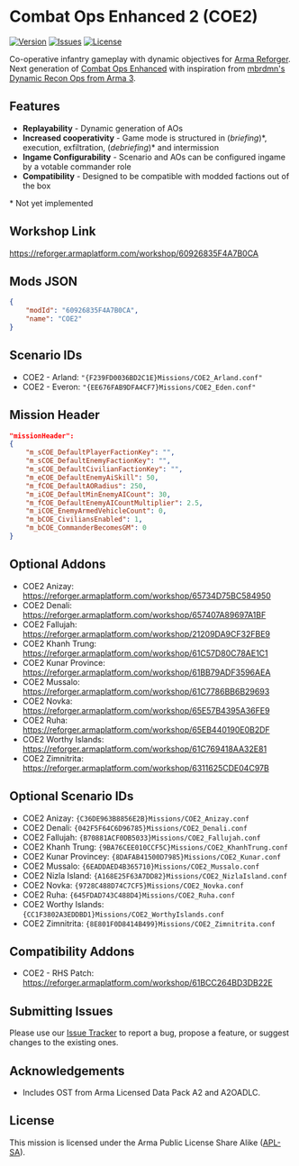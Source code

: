 # Combat Ops Enhanced 2 (COE2)

[![Version](https://img.shields.io/github/release/Kexanone/COE2_AR.svg?label=Version&colorB=007EC6&style=flat-square)](https://github.com/Kexanone/COE2_AR/releases/latest)
[![Issues](https://img.shields.io/github/issues-raw/Kexanone/COE2_AR.svg?label=Issues&style=flat-square)](https://github.com/Kexanone/COE2_AR/issues)
[![License](https://img.shields.io/badge/License-APL--SA-orange.svg?style=flat-square)](https://github.com/Kexanone/COE2_AR/blob/main/LICENSE.md)

Co-operative infantry gameplay with dynamic objectives for [Arma Reforger](https://reforger.armaplatform.com/). Next generation of [Combat Ops Enhanced](https://github.com/Kexanone/CombatOpsEnhanced_AR) with inspiration from [mbrdmn's Dynamic Recon Ops from Arma 3](https://steamcommunity.com/workshop/filedetails/?id=722652837).

## Features
- **Replayability** - Dynamic generation of AOs
- **Increased cooperativity** - Game mode is structured in (_briefing_)\*, execution, exfiltration, (_debriefing_)\* and intermission
- **Ingame Configurability** - Scenario and AOs can be configured ingame by a votable commander role
- **Compatibility** - Designed to be compatible with modded factions out of the box

\* Not yet implemented

## Workshop Link

https://reforger.armaplatform.com/workshop/60926835F4A7B0CA

## Mods JSON

```json
{
    "modId": "60926835F4A7B0CA",
    "name": "COE2"
}
```

## Scenario IDs

- COE2 - Arland: `"{F239FD0036BD2C1E}Missions/COE2_Arland.conf"`
- COE2 - Everon: `"{EE676FAB9DFA4CF7}Missions/COE2_Eden.conf"`

## Mission Header

```json
"missionHeader":
{
    "m_sCOE_DefaultPlayerFactionKey": "",
    "m_sCOE_DefaultEnemyFactionKey": "",
    "m_sCOE_DefaultCivilianFactionKey": "",
    "m_eCOE_DefaultEnemyAiSkill": 50,
    "m_fCOE_DefaultAORadius": 250,
    "m_iCOE_DefaultMinEnemyAICount": 30,
    "m_fCOE_DefaultEnemyAICountMultiplier": 2.5,
    "m_iCOE_EnemyArmedVehicleCount": 0,
    "m_bCOE_CiviliansEnabled": 1,
    "m_bCOE_CommanderBecomesGM": 0
}
```

## Optional Addons

- COE2 Anizay: https://reforger.armaplatform.com/workshop/65734D75BC584950
- COE2 Denali: https://reforger.armaplatform.com/workshop/657407A89697A1BF
- COE2 Fallujah: https://reforger.armaplatform.com/workshop/21209DA9CF32FBE9
- COE2 Khanh Trung: https://reforger.armaplatform.com/workshop/61C57D80C78AE1C1
- COE2 Kunar Province: https://reforger.armaplatform.com/workshop/61BB79ADF3596AEA
- COE2 Mussalo: https://reforger.armaplatform.com/workshop/61C7786BB6B29693
- COE2 Novka: https://reforger.armaplatform.com/workshop/65E57B4395A36FE9
- COE2 Ruha: https://reforger.armaplatform.com/workshop/65EB440190E0B2DF
- COE2 Worthy Islands: https://reforger.armaplatform.com/workshop/61C769418AA32E81
- COE2 Zimnitrita: https://reforger.armaplatform.com/workshop/6311625CDE04C97B

## Optional Scenario IDs

- COE2 Anizay: `{C36DE963B8856E2B}Missions/COE2_Anizay.conf`
- COE2 Denali: `{042F5F64C6D96785}Missions/COE2_Denali.conf`
- COE2 Fallujah: `{B70881ACF0DB5033}Missions/COE2_Fallujah.conf`
- COE2 Khanh Trung: `{9BA76CEE010CCF5C}Missions/COE2_KhanhTrung.conf`
- COE2 Kunar Provincey: `{8DAFAB41500D7985}Missions/COE2_Kunar.conf`
- COE2 Mussalo: `{6EADDAED4B365710}Missions/COE2_Mussalo.conf`
- COE2 Nizla Island: `{A168E25F63A7DD82}Missions/COE2_NizlaIsland.conf`
- COE2 Novka: `{9728C488D74C7CF5}Missions/COE2_Novka.conf`
- COE2 Ruha: `{645FDAD743C488D4}Missions/COE2_Ruha.conf`
- COE2 Worthy Islands: `{CC1F3802A3EDDBD1}Missions/COE2_WorthyIslands.conf`
- COE2 Zimnitrita: `{8E801F0D8414B499}Missions/COE2_Zimnitrita.conf`

## Compatibility Addons

- COE2 - RHS Patch: https://reforger.armaplatform.com/workshop/61BCC264BD3DB22E

## Submitting Issues

Please use our [Issue Tracker](https://github.com/Kexanone/COE2_AR/issues/new/choose) to report a bug, propose a feature, or suggest changes to the existing ones.

## Acknowledgements
- Includes OST from Arma Licensed Data Pack A2 and A2OADLC.

## License
This mission is licensed under the Arma Public License Share Alike ([APL-SA](https://github.com/Kexanone/COE2_AR/blob/main/LICENSE.md)).
